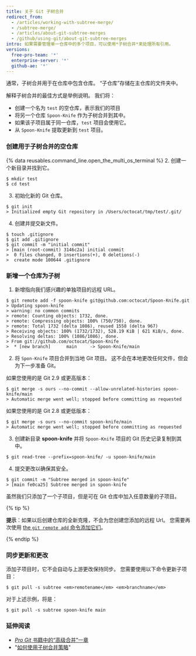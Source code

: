 ```yaml
---
title: 关于 Git 子树合并
redirect_from:
  - /articles/working-with-subtree-merge/
  - /subtree-merge/
  - /articles/about-git-subtree-merges
  - /github/using-git/about-git-subtree-merges
intro: 如果需要管理单一仓库中的多个项目，可以使用*子树合并*来处理所有引用。
versions:
  free-pro-team: '*'
  enterprise-server: '*'
  github-ae: '*'
---
```


通常，子树合并用于在仓库中包含仓库。 “子仓库”存储在主仓库的文件夹中。

解释子树合并的最佳方式是举例说明。 我们将：

- 创建一个名为 `test` 的空仓库，表示我们的项目
- 将另一个仓库 `Spoon-Knife` 作为子树合并到其中。
- 如果该子项目属于同一仓库，`test` 项目会使用它。
- 从 `Spoon-Knife` 提取更新到 `test` 项目。

### 创建用于子树合并的空仓库

{% data reusables.command_line.open_the_multi_os_terminal %}
2. 创建一个新目录并找到它。
  ```shell
  $ mkdir test
  $ cd test
  ```
3. 初始化新的 Git 仓库。
  ```shell
  $ git init
  > Initialized empty Git repository in /Users/octocat/tmp/test/.git/
  ```
4. 创建并提交新文件。
  ```shell
  $ touch .gitignore
  $ git add .gitignore
  $ git commit -m "initial commit"
  > [main (root-commit) 3146c2a] initial commit
  >  0 files changed, 0 insertions(+), 0 deletions(-)
  >  create mode 100644 .gitignore
  ```

### 新增一个仓库为子树

1. 新增指向我们感兴趣的单独项目的远程 URL。
  ```shell
  $ git remote add -f spoon-knife git@github.com:octocat/Spoon-Knife.git
  > Updating spoon-knife
  > warning: no common commits
  > remote: Counting objects: 1732, done.
  > remote: Compressing objects: 100% (750/750), done.
  > remote: Total 1732 (delta 1086), reused 1558 (delta 967)
  > Receiving objects: 100% (1732/1732), 528.19 KiB | 621 KiB/s, done.
  > Resolving deltas: 100% (1086/1086), done.
  > From git://github.com/octocat/Spoon-Knife
  >  * [new branch]      main     -> Spoon-Knife/main
  ```
2. 将 `Spon-Knife` 项目合并到当地 Git 项目。 这不会在本地更改任何文件，但会为下一步准备 Git。

  如果您使用的是 Git 2.9 或更高版本：
  ```shell
  $ git merge -s ours --no-commit --allow-unrelated-histories spoon-knife/main
  > Automatic merge went well; stopped before committing as requested
  ```

  如果您使用的是 Git 2.8 或更低版本：
  ```shell
  $ git merge -s ours --no-commit spoon-knife/main
  > Automatic merge went well; stopped before committing as requested
  ```
3. 创建新目录 **spoon-knife** 并将 `Spoon-Knife` 项目的 Git 历史记录复制到其中。
  ```shell
  $ git read-tree --prefix=spoon-knife/ -u spoon-knife/main
  ```
4. 提交更改以确保其安全。
  ```shell
  $ git commit -m "Subtree merged in spoon-knife"
  > [main fe0ca25] Subtree merged in spoon-knife
  ```

虽然我们只添加了一个子项目，但是可在 Git 仓库中加入任意数量的子项目。

{% tip %}

**提示**：如果以后创建仓库的全新克隆，不会为您创建您添加的远程 Url。 您需要再次使用 [the `git remote add` 命令添加它们](/github/getting-started-with-github/managing-remote-repositories)。

{% endtip %}

### 同步更新和更改

添加子项目时，它不会自动与上游更改保持同步。 您需要使用以下命令更新子项目：

```shell
$ git pull -s subtree <em>remotename</em> <em>branchname</em>
```

对于上述示例，将是：

```shell
$ git pull -s subtree spoon-knife main
```

### 延伸阅读

- [_Pro Git_ 书籍中的“高级合并”一章](https://git-scm.com/book/en/v2/Git-Tools-Advanced-Merging)
- "[如何使用子树合并策略](https://www.kernel.org/pub/software/scm/git/docs/howto/using-merge-subtree.html)"
